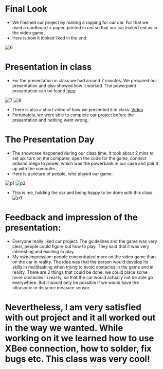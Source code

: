 # Final Look
* We finished our project by making a rapping for our car. For that we used a cardboard + paper, printed in red so that our car looked red as in the video game. 
* Here is how it looked liked in the end:

![6](https://github.com/lizadat/Intro_to_IM/blob/1ecf91c3932a092285b9a5308e4bde9500a78a2b/Final_Project/6.jpeg)

# Presentation in class
* For the presentation in class we had around 7 minutes. We prepared our presentation and also showed how it worked. 
The powerpoint presentation can be found [here](https://docs.google.com/presentation/d/142WFYLCXTMJJ5VbgBYLytWZnr0qSKPl156OLqVjfMVs/edit?usp=sharing)

![7](https://github.com/lizadat/Intro_to_IM/blob/1ecf91c3932a092285b9a5308e4bde9500a78a2b/Final_Project/7.jpeg)
![8](https://github.com/lizadat/Intro_to_IM/blob/1ecf91c3932a092285b9a5308e4bde9500a78a2b/Final_Project/8.jpeg)

* There is also a short video of how we presented it in class:
[Video](https://youtu.be/Dv4H5d7utEI)
* Fortunately, we were able to complete our project before the presentation and nothing went wrong.


# The Presentation Day
* The showcase happened during our class time. It took about 2 mins to set up: turn on the computer, open the code for the game, connect arduino mega to power, which was the powerbank in our case and pair it up with the computer.
* Here is a picture of people, who played our game:

![p1](https://github.com/lizadat/Intro_to_IM/blob/1ecf91c3932a092285b9a5308e4bde9500a78a2b/Final_Project/p1.jpeg)
![p2](https://github.com/lizadat/Intro_to_IM/blob/1ecf91c3932a092285b9a5308e4bde9500a78a2b/Final_Project/p2.jpeg)

* This is me, holding the car and being happy to be done with this class.
![p3](https://github.com/lizadat/Intro_to_IM/blob/1ecf91c3932a092285b9a5308e4bde9500a78a2b/Final_Project/p3.jpeg)

# Feedback and impression of the presentation:
* Everyone really liked our project. The guidelines and the game was very clear, people could figure out how to play. They said that it was very interesting and exciting to play.
* My own impression: people concentrated more on the video game than on the car in reality. The idea was that the person would develop its skills in multitasking when trying to avoid obstacles in the game and in reality. There are 2 things that could be done: we could place some more obstacles in reality, so that the car would actually not be able go everywhere. But it would only be possible if we would have the ultrasonic or distance measure sensor. 

# Nevertheless, I am very satisfied with out project and it all worked out in the way we wanted. While working on it we learned how to use XBee connection, how to solder, fix bugs etc. This class was very cool!
